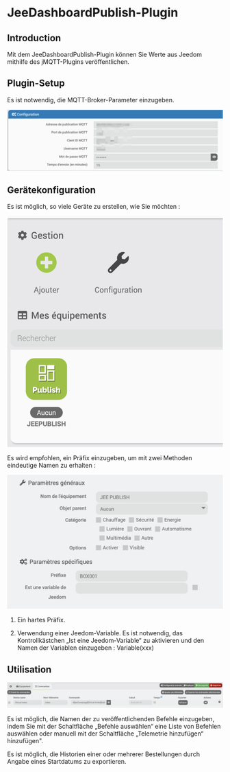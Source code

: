 # JeeDashboardPublish-Plugin

## Introduction

Mit dem JeeDashboardPublish-Plugin können Sie Werte aus Jeedom mithilfe des jMQTT-Plugins veröffentlichen.

## Plugin-Setup

Es ist notwendig, die MQTT-Broker-Parameter einzugeben.

![Plugin-Setup](./images/configuration_plugin.png)

## Gerätekonfiguration

Es ist möglich, so viele Geräte zu erstellen, wie Sie möchten : 

![Liste des équipements](./images/liste_equipement.png)

Es wird empfohlen, ein Präfix einzugeben, um mit zwei Methoden eindeutige Namen zu erhalten :

![Gerätekonfiguration - 1](./images/configuration_equipement_1.png)

1. Ein hartes Präfix.

2. Verwendung einer Jeedom-Variable. Es ist notwendig, das Kontrollkästchen „Ist eine Jeedom-Variable“ zu aktivieren und den Namen der Variablen einzugeben : Variable(xxx)

## Utilisation

![Gerätekonfiguration - 2](./images/configuration_equipement_2.png)

Es ist möglich, die Namen der zu veröffentlichenden Befehle einzugeben, indem Sie mit der Schaltfläche „Befehle auswählen“ eine Liste von Befehlen auswählen oder manuell mit der Schaltfläche „Telemetrie hinzufügen“ hinzufügen".

Es ist möglich, die Historien einer oder mehrerer Bestellungen durch Angabe eines Startdatums zu exportieren.

